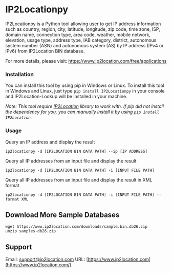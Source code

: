 # IP2Locationpy

IP2Locationpy is a Python tool allowing user to get IP address information such as country, region, city, latitude, longitude, zip code, time zone, ISP, domain name, connection type, area code, weather, mobile network, elevation, usage type, address type, IAB category, district, autonomous system number (ASN) and autonomous system (AS) by IP address (IPv4 or IPv6) from IP2Location BIN database.

For more details, please visit:
https://www.ip2location.com/free/applications

### Installation

You can install this tool by using pip in Windows or Linux. To install this tool in Windows and Linux, just type `pip install IP2Locationpy` in your console and IP2Location-Lookup will be installed in your machine.

*Note: This tool require [IP2Location](https://github.com/chrislim2888/IP2Location-Python) library to work with. If pip did not install the dependency for you, you can manually install it by using `pip install IP2Location`.*

### Usage

Query an IP address and display the result

```
ip2locationpy -d [IP2LOCATION BIN DATA PATH] --ip [IP ADDRESS]  
```

Query all IP addresses from an input file and display the result

```
ip2locationpy -d [IP2LOCATION BIN DATA PATH] -i [INPUT FILE PATH]  
```

Query all IP addresses from an input file and display the result in XML format

```
ip2locationpy -d [IP2LOCATION BIN DATA PATH] -i [INPUT FILE PATH] --format XML  
```

## Download More Sample Databases

```
wget https://www.ip2location.com/downloads/sample.bin.db26.zip
unzip samples-db26.zip
```

## Support

Email: [support@ip2location.com](mailto:support@ip2location.com)
URL: [https://www.ip2location.com](https://www.ip2location.com/)
